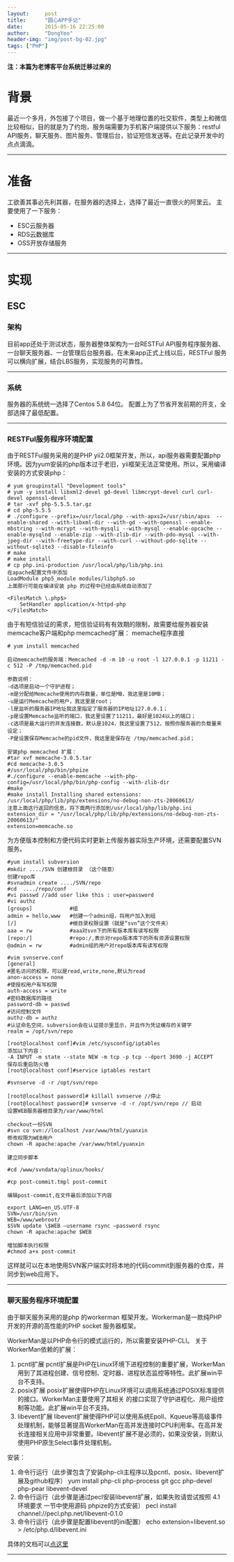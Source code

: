 ```yaml
---
layout:     post
title:      "圆心APP手记"
date:       2015-05-16 22:25:00
author:     "DongYeo"
header-img: "img/post-bg-02.jpg"
tags: ["PHP"]
---
```

**注：本篇为老博客平台系统迁移过来的**

# 背景
最近一个多月，外包接了个项目，做一个基于地理位置的社交软件，类型上和微信比较相似，目的就是为了约炮，服务端需要为手机客户端提供以下服务：restful API服务，聊天服务、图片服务、管理后台，验证短信发送等。在此记录开发中的点点滴滴。

---
# 准备
工欲善其事必先利其器，在服务器的选择上，选择了最近一直很火的阿里云。
主要使用了一下服务：

- ESC云服务器
- RDS云数据库
- OSS开放存储服务

---
# 实现
## ESC
### 架构
目前app还处于测试状态，服务器整体架构为一台RESTFul API服务程序服务器、一台聊天服务器、一台管理后台服务器。在未来app正式上线以后，RESTFul 服务可以横向扩展，结合LBS服务，实现服务的可靠性。

---
### 系统
服务器的系统统一选择了Centos 5.8 64位。
配置上为了节省开发前期的开支，全部选择了最低配置。

---
### RESTFul服务程序环境配置
由于RESTFul服务采用的是PHP yii2.0框架开发，所以，api服务器需要配置php 环境。因为yum安装的php版本过于老旧，yii框架无法正常使用。所以，采用编译安装的方式安装php：

```
# yum groupinstall "Development tools"
# yum -y install libxml2-devel gd-devel libmcrypt-devel curl curl-devel openssl-devel
# tar -xvf php-5.5.5.tar.gz
# cd php-5.5.5
# ./configure --prefix=/usr/local/php --with-apxs2=/usr/sbin/apxs  --enable-shared --with-libxml-dir --with-gd --with-openssl --enable-mbstring --with-mcrypt --with-mysqli --with-mysql --enable-opcache --enable-mysqlnd --enable-zip --with-zlib-dir --with-pdo-mysql --with-jpeg-dir --with-freetype-dir --with-curl --without-pdo-sqlite --without-sqlite3 --disable-fileinfo
# make
# make install
# cp php.ini-production /usr/local/php/lib/php.ini
在apache配置文件中添加
LoadModule php5_module modules/libphp5.so
上面那行可能在编译安装 php 的过程中已经由系统自动添加了

<FilesMatch \.php$>
	SetHandler application/x-httpd-php
</FilesMatch>
```

由于有短信验证的需求，短信验证码有有效期的限制，故需要给服务器安装memcache客户端和php memcached扩展：
memache程序直接

```
# yum install memcached

启动memcache的服务端：Memcached -d -m 10 -u root -l 127.0.0.1 -p 11211 -c 512 -P /tmp/memcached.pid

参数说明：
-d选项是启动一个守护进程；
-m是分配给Memcache使用的内存数量，单位是MB，我这里是10MB；
-u是运行Memcache的用户，我这里是root；
-l是监听的服务器IP地址我这里指定了服务器的IP地址127.0.0.1；
-p是设置Memcache监听的端口，我这里设置了11211，最好是1024以上的端口；
-c选项是最大运行的并发连接数，默认是1024，我这里设置了512，按照你服务器的负载量来设定；
-P是设置保存Memcache的pid文件，我这里是保存在 /tmp/memcached.pid；

安装php memcached 扩展：
#tar xvf memcache-3.0.5.tar
#cd memcache-3.0.5
#/usr/local/php/bin/phpize
#./configure --enable-memcache --with-php-config=/usr/local/php/bin/php-config --with-zlib-dir
#make
#make install Installing shared extensions:
/usr/local/php/lib/php/extensions/no-debug-non-zts-20060613/
注意上面这行返回的信息，将下面两行添加到/usr/local/php/lib/php.ini
extension_dir = "/usr/local/php/lib/php/extensions/no-debug-non-zts-20060613/"
extension=memcache.so
```
为方便版本控制和方便代码实时更新上传服务器实际生产环境，还需要配置SVN服务。

```
#yum install subversion
#mkdir ..../SVN 创建根目录 （这个随意）
创建repo库
#svnadmin create ..../SVN/repo
#cd  ..../repo/conf
#vi passwd //add user like this : user=password
#vi authz
[groups]            #组
admin = hello,www   #创建一个admin组，将用户加入到组
[/]                 #根目录权限设置（就是“svn”这个文件夹）
aaa = rw            #aaa对svn下的所有版本库有读写权限
[repo:/]            #repo:/,表示对repo版本库下的所有资源设置权限
@admin = rw         #admin组的用户对repo版本库有读写权限

#vim svnserve.conf
[general]
#匿名访问的权限，可以是read,write,none,默认为read
anon-access = none
#使授权用户有写权限
auth-access = write
#密码数据库的路径
password-db = passwd
#访问控制文件
authz-db = authz
#认证命名空间，subversion会在认证提示里显示，并且作为凭证缓存的关键字
realm = /opt/svn/repo

[root@localhost conf]#vim /etc/sysconfig/iptables
添加以下内容：
-A INPUT -m state --state NEW -m tcp -p tcp --dport 3690 -j ACCEPT
保存后重启防火墙
[root@localhost conf]#service iptables restart

#svnserve -d -r /opt/svn/repo

[root@localhost password]# killall svnserve //停止
[root@localhost password]# svnserve -d -r /opt/svn/repo // 启动
设置WEB服务器根目录为/var/www/html

checkout一份SVN
#svn co svn://localhost /var/www/html/yuanxin
修改权限为WEB用户
chown -R apache:apache /var/www/html/yuanxin

建立同步脚本

#cd /www/svndata/oplinux/hooks/

#cp post-commit.tmpl post-commit

编辑post-commit,在文件最后添加以下内容

export LANG=en_US.UTF-8
SVN=/usr/bin/svn
WEB=/www/webroot/
$SVN update \$WEB –username rsync –password rsync
chown -R apache:apache $WEB

增加脚本执行权限
#chmod a+x post-commit
```

这样就可以在本地使用SVN客户端实时将本地的代码commit到服务器的仓库，并同步到web应用下。

---
### 聊天服务程序环境配置
由于聊天服务采用的是php 的workerman 框架开发。Workerman是一款纯PHP开发的开源的高性能的PHP socket 服务器框架。

WorkerMan是以PHP命令行的模式运行的，所以需要安装PHP-CLI。
关于WorkerMan依赖的扩展：

1. pcntl扩展
pcntl扩展是PHP在Linux环境下进程控制的重要扩展，WorkerMan用到了其进程创建、信号控制、定时器、进程状态监控等特性。此扩展win平台不支持。
2. posix扩展
posix扩展使得PHP在Linux环境可以调用系统通过POSIX标准提供的接口。WorkerMan主要使用了其相关
的接口实现了守护进程化、用户组控制等功能。此扩展win平台不支持。
3. libevent扩展
libevent扩展使得PHP可以使用系统Epoll、Kqueue等高级事件处理机制，能够显著提高WorkerMan在高并发连接时CPU利用率。在高并发长连接相关应用中非常重要。libevent扩展不是必须的，如果没安装，则默认使用PHP原生Select事件处理机制。

安装：

1. 命令行运行（此步骤包含了安装php-cli主程序以及pcntl、posix、libevent扩展及github程序）
	yum install php-cli php-process git gcc php-devel php-pear libevent-devel
2. 命令行运行（此步骤是通过pecl安装libevent扩展，如果失败请尝试按照 4.1 环境要求 一节中使用源码
phpize的方式安装）
	pecl install channel://pecl.php.net/libevent-0.1.0
3. 命令行运行（此步骤是配置libevent的ini配置）
	echo extension=libevent.so > /etc/php.d/libevent.ini

具体的文档可以[点这里](http://www.workerman.net/)

---
